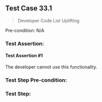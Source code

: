 ## Test Case 33.1

> Developer Code List Uplifting

Pre-condition: N/A

### Test Assertion:

#### Test Assertion #1
The developer cannot use this functionality.

### Test Step Pre-condition:



### Test Step: